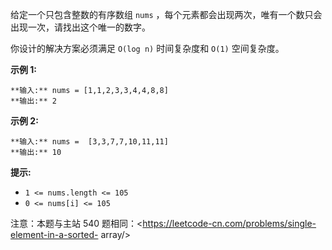 给定一个只包含整数的有序数组 `nums` ，每个元素都会出现两次，唯有一个数只会出现一次，请找出这个唯一的数字。

你设计的解决方案必须满足 `O(log n)` 时间复杂度和 `O(1)` 空间复杂度。



**示例 1:**

    
    
    **输入:** nums = [1,1,2,3,3,4,4,8,8]
    **输出:** 2
    

**示例 2:**

    
    
    **输入:** nums =  [3,3,7,7,10,11,11]
    **输出:** 10
    



**提示:**

  * `1 <= nums.length <= 105`
  * `0 <= nums[i] <= 105`



注意：本题与主站 540 题相同：<https://leetcode-cn.com/problems/single-element-in-a-sorted-
array/>

